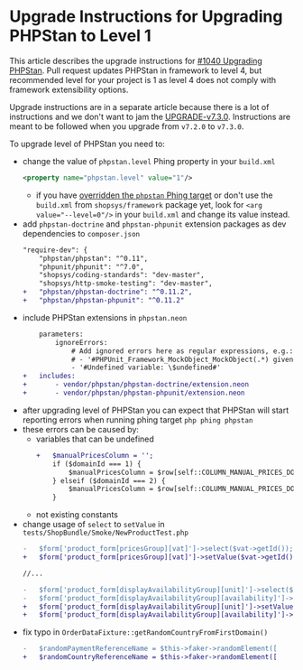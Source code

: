 # Upgrade Instructions for Upgrading PHPStan to Level 1

This article describes the upgrade instructions for [#1040 Upgrading PHPStan](https://github.com/shopsys/shopsys/pull/1040).
Pull request updates PHPStan in framework to level 4, but recommended level for your project is 1 as level 4 does not comply with framework extensibility options.

Upgrade instructions are in a separate article because there is a lot of instructions and we don't want to jam the [UPGRADE-v7.3.0](/docs/upgrade/UPGRADE-v7.3.0.md).
Instructions are meant to be followed when you upgrade from `v7.2.0` to `v7.3.0`.

To upgrade level of PHPStan you need to:
- change the value of `phpstan.level` Phing property in your `build.xml`
    ```xml
    <property name="phpstan.level" value="1"/>
    ```
    - if you have [overridden the `phpstan` Phing target](/docs/introduction/console-commands-for-application-management-phing-targets.md#customization-of-phing-targets-and-properties) or don't use the `build.xml` from `shopsys/framework` package yet, look for `<arg value="--level=0"/>` in your `build.xml` and change its value instead.
- add `phpstan-doctrine` and `phpstan-phpunit` extension packages as dev dependencies to `composer.json`
    ```diff
    "require-dev": {
        "phpstan/phpstan": "^0.11",
        "phpunit/phpunit": "^7.0",
        "shopsys/coding-standards": "dev-master",
        "shopsys/http-smoke-testing": "dev-master",
    +   "phpstan/phpstan-doctrine": "^0.11.2",
    +   "phpstan/phpstan-phpunit": "^0.11.2"
    ```
- include PHPStan extensions in `phpstan.neon`
    ```diff
        parameters:
            ignoreErrors:
                # Add ignored errors here as regular expressions, e.g.:
                # - '#PHPUnit_Framework_MockObject_MockObject(.*) given#'
                - '#Undefined variable: \$undefined#'
    +   includes:
    +       - vendor/phpstan/phpstan-doctrine/extension.neon
    +       - vendor/phpstan/phpstan-phpunit/extension.neon
    ```
- after upgrading level of PHPStan you can expect that PHPStan will start reporting errors when running phing target `php phing phpstan`
- these errors can be caused by:
    - variables that can be undefined
        ```diff
        +   $manualPricesColumn = '';
            if ($domainId === 1) {
                $manualPricesColumn = $row[self::COLUMN_MANUAL_PRICES_DOMAIN_1];
            } elseif ($domainId === 2) {
                $manualPricesColumn = $row[self::COLUMN_MANUAL_PRICES_DOMAIN_2];
            }
        ```
    - not existing constants
- change usage of `select` to `setValue` in `tests/ShopBundle/Smoke/NewProductTest.php`
    ```diff
    -   $form['product_form[pricesGroup][vat]']->select($vat->getId());
    +   $form['product_form[pricesGroup][vat]']->setValue($vat->getId());

    //...

    -   $form['product_form[displayAvailabilityGroup][unit]']->select($unit->getId());
    -   $form['product_form[displayAvailabilityGroup][availability]']->select($availability->getId());
    +   $form['product_form[displayAvailabilityGroup][unit]']->setValue($unit->getId());
    +   $form['product_form[displayAvailabilityGroup][availability]']->setValue($availability->getId());
    ```
- fix typo in `OrderDataFixture::getRandomCountryFromFirstDomain()`
    ```diff
    -   $randomPaymentReferenceName = $this->faker->randomElement([
    +   $randomCountryReferenceName = $this->faker->randomElement([
    ```
